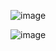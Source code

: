 
![image](https://github.com/Fremiud/Proyect2-AI/assets/68261200/0a68db55-5a36-41f4-8c07-36b4d8f7e89b)

![image](https://github.com/Fremiud/Proyect2-AI/assets/68261200/f38b062d-18bd-46bc-bbf9-f8b510d90217)

